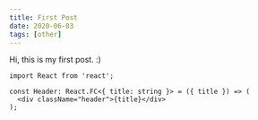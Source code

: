 ```yaml
---
title: First Post
date: 2020-06-03
tags: [other]
---
```


Hi, this is my first post. :)

```tsx{numberLines: true}
import React from 'react';

const Header: React.FC<{ title: string }> = ({ title }) => (
  <div className="header">{title}</div>
);

```
